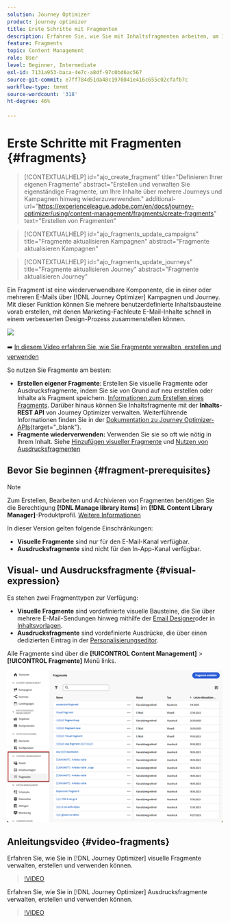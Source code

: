 ```yaml
---
solution: Journey Optimizer
product: journey optimizer
title: Erste Schritte mit Fragmenten
description: Erfahren Sie, wie Sie mit Inhaltsfragmenten arbeiten, um Inhalte in Journey Optimizer-Kampagnen und -Journey wiederzuverwenden.
feature: Fragments
topic: Content Management
role: User
level: Beginner, Intermediate
exl-id: 7131a953-baca-4e7c-a8df-97c0bd6ac567
source-git-commit: e7ff784d51da48c1970841e416c655c02cfafb7c
workflow-type: tm+mt
source-wordcount: '318'
ht-degree: 46%

---
```


# Erste Schritte mit Fragmenten {#fragments}

>[!CONTEXTUALHELP]
>id="ajo_create_fragment"
>title="Definieren Ihrer eigenen Fragmente"
>abstract="Erstellen und verwalten Sie eigenständige Fragmente, um Ihre Inhalte über mehrere Journeys und Kampagnen hinweg wiederzuverwenden."
>additional-url="https://experienceleague.adobe.com/en/docs/journey-optimizer/using/content-management/fragments/create-fragments" text="Erstellen von Fragmenten"

>[!CONTEXTUALHELP]
>id="ajo_fragments_update_campaigns"
>title="Fragmente aktualisieren Kampagnen"
>abstract="Fragmente aktualisieren Kampagnen"

>[!CONTEXTUALHELP]
>id="ajo_fragments_update_journeys"
>title="Fragmente aktualisieren Journey"
>abstract="Fragmente aktualisieren Journey"

Ein Fragment ist eine wiederverwendbare Komponente, die in einer oder mehreren E-Mails über [!DNL Journey Optimizer] Kampagnen und Journey. Mit dieser Funktion können Sie mehrere benutzerdefinierte Inhaltsbausteine vorab erstellen, mit denen Marketing-Fachleute E-Mail-Inhalte schnell in einem verbesserten Design-Prozess zusammenstellen können.

![](../rn/assets/do-not-localize/fragments.gif)

➡️ [In diesem Video erfahren Sie, wie Sie Fragmente verwalten, erstellen und verwenden](#video-fragments)

So nutzen Sie Fragmente am besten:

* **Erstellen eigener Fragmente**: Erstellen Sie visuelle Fragmente oder Ausdrucksfragmente, indem Sie sie von Grund auf neu erstellen oder Inhalte als Fragment speichern. [Informationen zum Erstellen eines Fragments](#create-fragments). Darüber hinaus können Sie Inhaltsfragmente mit der **Inhalts-REST API** von Journey Optimizer verwalten. Weiterführende Informationen finden Sie in der [Dokumentation zu Journey Optimizer-APIs](https://developer.adobe.com/journey-optimizer-apis/references/content/){target="_blank"}.
* **Fragmente wiederverwenden:** Verwenden Sie sie so oft wie nötig in Ihrem Inhalt. Siehe [Hinzufügen visueller Fragmente](../email/use-visual-fragments.md) und [Nutzen von Ausdrucksfragmenten](../personalization/use-expression-fragments.md)

## Bevor Sie beginnen {#fragment-prerequisites}

>[!NOTE]
>
>Zum Erstellen, Bearbeiten und Archivieren von Fragmenten benötigen Sie die Berechtigung **[!DNL Manage library items]** im **[!DNL Content Library Manager]**-Produktprofil. [Weitere Informationen](../administration/ootb-product-profiles.md#content-library-manager)

In dieser Version gelten folgende Einschränkungen:

* **Visuelle Fragmente** sind nur für den E-Mail-Kanal verfügbar.
* **Ausdrucksfragmente** sind nicht für den In-App-Kanal verfügbar.

## Visual- und Ausdrucksfragmente {#visual-expression}

Es stehen zwei Fragmenttypen zur Verfügung:

* **Visuelle Fragmente** sind vordefinierte visuelle Bausteine, die Sie über mehrere E-Mail-Sendungen hinweg mithilfe der [Email Designer](../email/get-started-email-design.md)oder in [Inhaltsvorlagen](../email/use-email-templates.md).
* **Ausdrucksfragmente** sind vordefinierte Ausdrücke, die über einen dedizierten Eintrag in der [Personalisierungseditor](../personalization/personalization-build-expressions.md).


Alle Fragmente sind über die **[!UICONTROL Content Management]** > **[!UICONTROL Fragmente]**  Menü links.

![](assets/fragment-list.png)

## Anleitungsvideo {#video-fragments}

Erfahren Sie, wie Sie in [!DNL Journey Optimizer] visuelle Fragmente verwalten, erstellen und verwenden können.

>[!VIDEO](https://video.tv.adobe.com/v/3419932/?quality=12)

Erfahren Sie, wie Sie in [!DNL Journey Optimizer] Ausdrucksfragmente verwalten, erstellen und verwenden können.

>[!VIDEO](https://video.tv.adobe.com/v/3424587/?quality=12)
